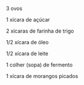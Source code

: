 3 ovos

1 xícara de açúcar

2 xícaras de farinha de trigo

1/2 xícara de óleo

1/2 xícara de leite

1 colher (sopa) de fermento

1 xícara de morangos picados
